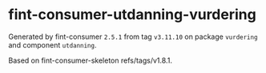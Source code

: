 # fint-consumer-utdanning-vurdering

Generated by fint-consumer `2.5.1` from tag `v3.11.10` on package `vurdering` and component `utdanning`.

Based on fint-consumer-skeleton refs/tags/v1.8.1.
